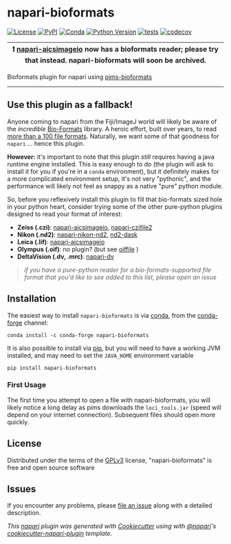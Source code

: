 # napari-bioformats

[![License](https://img.shields.io/pypi/l/napari-bioformats.svg?color=green)](https://github.com/napari/napari-bioformats/raw/master/LICENSE)
[![PyPI](https://img.shields.io/pypi/v/napari-bioformats.svg?color=green)](https://pypi.org/project/napari-bioformats)
[![Conda](https://img.shields.io/conda/v/conda-forge/napari-bioformats)](https://anaconda.org/conda-forge/napari-bioformats)
[![Python Version](https://img.shields.io/pypi/pyversions/napari-bioformats.svg?color=green)](https://python.org)
[![tests](https://github.com/tlambert03/napari-bioformats/workflows/tests/badge.svg)](https://github.com/tlambert03/napari-bioformats/actions)
[![codecov](https://codecov.io/gh/tlambert03/napari-bioformats/branch/master/graph/badge.svg)](https://codecov.io/gh/tlambert03/napari-bioformats)


| :exclamation: [napari-aicsimageio](https://github.com/AllenCellModeling/napari-aicsimageio) now has a bioformats reader; please try that instead. napari-bioformats will soon be archived. |
|-----------------------------------------|

Bioformats plugin for napari using
[pims-bioformats](http://soft-matter.github.io/pims/v0.5/bioformats.html)

----------------------------------

## Use this plugin as a fallback!

Anyone coming to napari from the Fiji/ImageJ world will likely be aware of the
_incredible_ [Bio-Formats](https://docs.openmicroscopy.org/bio-formats/6.6.1/index.html)
library.  A heroic effort, built over years, to read
[more than a 100 file formats](https://docs.openmicroscopy.org/bio-formats/6.6.1/supported-formats.html).  Naturally, we want some of that goodness for `napari` ... hence this plugin.

**However:** it's important to note that this plugin _still_
requires having a java runtime engine installed.  This is easy enough to do
(the plugin will ask to install it for you if you're in a `conda` environment), but
it definitely makes for a more complicated environment setup, it's not very
"pythonic", and the performance will likely not feel as snappy as a native "pure"
python module.

So, before you reflexively install this plugin to fill that bio-formats
sized hole in your python heart, consider trying some of the other pure-python
plugins designed to read your format of interest:

- **Zeiss (.czi)**: [napari-aicsimageio](https://github.com/AllenCellModeling/napari-aicsimageio), [napari-czifile2](https://github.com/BodenmillerGroup/napari-czifile2)
- **Nikon (.nd2)**: [napari-nikon-nd2](https://github.com/cwood1967/napari-nikon-nd2), [nd2-dask](https://github.com/DragaDoncila/nd2-dask)
- **Leica (.lif)**: [napari-aicsimageio](https://github.com/AllenCellModeling/napari-aicsimageio)
- **Olympus (.oif)**: no plugin?  (but see [oiffile](https://pypi.org/project/oiffile/) )
- **DeltaVision (.dv, .mrc)**: [napari-dv](https://github.com/tlambert03/napari-dv)

> *if you have a pure-python reader for a bio-formats-supported file format that
you'd like to see added to this list, please open an issue*

## Installation

The easiest way to install `napari-bioformats` is via [conda], from the
[conda-forge] channel:

    conda install -c conda-forge napari-bioformats

It is also possible to install via [pip], but you will need to have a working
JVM installed, and may need to set the `JAVA_HOME` environment variable

    pip install napari-bioformats

### First Usage

The first time you attempt to open a file with napari-bioformats, you will
likely notice a long delay as pims downloads the `loci_tools.jar` (speed will
depend on your internet connection). Subsequent files should open more quickly.

## License

Distributed under the terms of the [GPLv3] license,
"napari-bioformats" is free and open source software

## Issues

If you encounter any problems, please [file an issue] along with a detailed description.

_This [napari] plugin was generated with [Cookiecutter] using with [@napari]'s [cookiecutter-napari-plugin] template._

[napari]: https://github.com/napari/napari
[Cookiecutter]: https://github.com/audreyr/cookiecutter
[@napari]: https://github.com/napari
[GPLv3]: https://opensource.org/licenses/GPL-3.0
[cookiecutter-napari-plugin]: https://github.com/napari/cookiecutter-napari-plugin
[file an issue]: https://github.com/tlambert03/napari-bioformats/issues
[napari]: https://github.com/napari/napari
[tox]: https://tox.readthedocs.io/en/latest/
[pip]: https://pypi.org/project/pip/
[conda]: https://docs.conda.io/en/latest/
[conda-forge]: https://conda-forge.org
[PyPI]: https://pypi.org/
